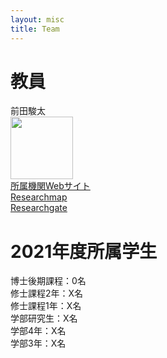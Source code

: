 ```yaml
---
layout: misc
title: Team
---
```


# 教員<br>
前田駿太<br>
<img width="100px" src="https://github.com/SMaeda-lab/SMaeda-lab.github.io/blob/gh-pages/assets/img/shuntamaeda.jpg?raw=true"><br>
[所属機関Webサイト](https://www.sed.tohoku.ac.jp/laboratory/detail---id-42.html)<br>
[Researchmap](https://researchmap.jp/maeda_s)<br>
[Researchgate](https://www.researchgate.net/profile/Shunta-Maeda)<br>

# 2021年度所属学生<br>
博士後期課程：0名<br>
修士課程2年：X名<br>
修士課程1年：X名<br>
学部研究生：X名<br>
学部4年：X名<br>
学部3年：X名<br>
